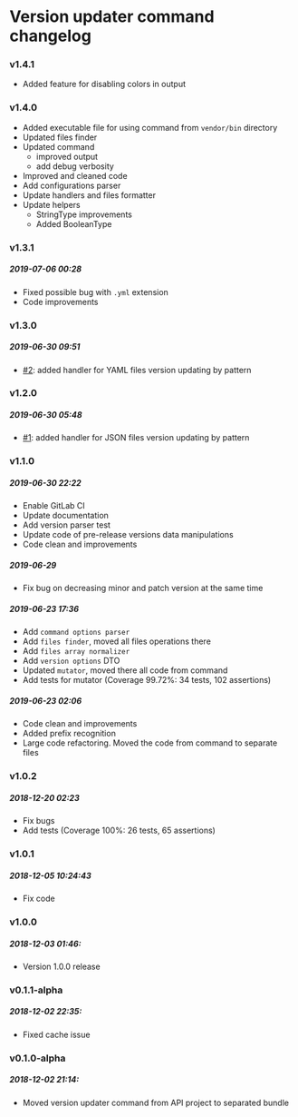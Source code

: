 # Version updater command changelog

### v1.4.1

- Added feature for disabling colors in output

### v1.4.0

- Added executable file for using command from `vendor/bin` directory
- Updated files finder
- Updated command
    - improved output
    - add debug verbosity
- Improved and cleaned code
- Add configurations parser
- Update handlers and files formatter
- Update helpers
    - StringType improvements
    - Added BooleanType

### v1.3.1

##### 2019-07-06 00:28

- Fixed possible bug with `.yml` extension
- Code improvements

### v1.3.0

##### 2019-06-30 09:51

- [#2][2]: added handler for YAML files version updating by pattern

### v1.2.0

##### 2019-06-30 05:48

- [#1][1]: added handler for JSON files version updating by pattern

### v1.1.0

##### 2019-06-30 22:22

- Enable GitLab CI
- Update documentation
- Add version parser test
- Update code of pre-release versions data manipulations
- Code clean and improvements

##### 2019-06-29

- Fix bug on decreasing minor and patch version at the same time

##### 2019-06-23 17:36

- Add `command options parser`
- Add `files finder`, moved all files operations there
- Add `files array normalizer`
- Add `version options` DTO
- Updated `mutator`, moved there all code from command
- Add tests for mutator (Coverage 99.72%: 34 tests, 102 assertions) 

##### 2019-06-23 02:06

- Code clean and improvements
- Added prefix recognition
- Large code refactoring. Moved the code from command to separate
files

### v1.0.2

##### 2018-12-20 02:23

- Fix bugs
- Add tests (Coverage 100%: 26 tests, 65 assertions)

### v1.0.1

##### 2018-12-05 10:24:43

- Fix code

### v1.0.0

##### 2018-12-03 01:46:

- Version 1.0.0 release

### v0.1.1-alpha

##### 2018-12-02 22:35:

- Fixed cache issue

### v0.1.0-alpha

##### 2018-12-02 21:14:

- Moved version updater command from API project to separated bundle

[1]: https://gitlab.com/enuage/bundles/version-updater/issues/1
[2]: https://gitlab.com/enuage/bundles/version-updater/issues/2
